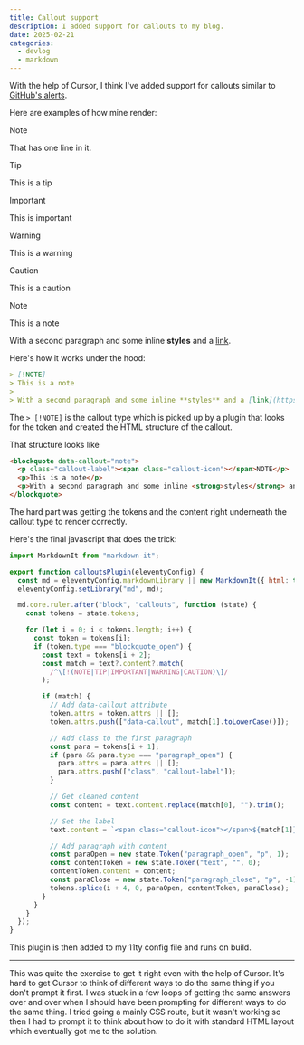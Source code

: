 ```yaml
---
title: Callout support
description: I added support for callouts to my blog.
date: 2025-02-21
categories:
  - devlog
  - markdown
---
```


With the help of Cursor, I think I've added support for callouts similar to [GitHub's alerts](https://github.blog/changelog/2023-12-14-new-markdown-extension-alerts-provide-distinctive-styling-for-significant-content/).

Here are examples of how mine render:

> [!NOTE]
> That has one line in it.

> [!TIP]
> This is a tip

> [!IMPORTANT]
> This is important

> [!WARNING]
> This is a warning

> [!CAUTION]
> This is a caution


> [!NOTE]
> This is a note
>
> With a second paragraph and some inline **styles** and a [link](https://example.com).


Here's how it works under the hood:

```markdown
> [!NOTE]
> This is a note
>
> With a second paragraph and some inline **styles** and a [link](https://example.com).
```

The `> [!NOTE]` is the callout type which is picked up by a plugin that looks for the token and created the HTML structure of the callout.

That structure looks like
```html
<blockquote data-callout="note">
  <p class="callout-label"><span class="callout-icon"></span>NOTE</p>
  <p>This is a note</p>
  <p>With a second paragraph and some inline <strong>styles</strong> and a <a href="https://example.com">link</a>.</p>
</blockquote>
```

The hard part was getting the tokens and the content right underneath the callout type to render correctly.

Here's the final javascript that does the trick:

```javascript
import MarkdownIt from "markdown-it";

export function calloutsPlugin(eleventyConfig) {
  const md = eleventyConfig.markdownLibrary || new MarkdownIt({ html: true });
  eleventyConfig.setLibrary("md", md);

  md.core.ruler.after("block", "callouts", function (state) {
    const tokens = state.tokens;

    for (let i = 0; i < tokens.length; i++) {
      const token = tokens[i];
      if (token.type === "blockquote_open") {
        const text = tokens[i + 2];
        const match = text?.content?.match(
          /^\[!(NOTE|TIP|IMPORTANT|WARNING|CAUTION)\]/
        );

        if (match) {
          // Add data-callout attribute
          token.attrs = token.attrs || [];
          token.attrs.push(["data-callout", match[1].toLowerCase()]);

          // Add class to the first paragraph
          const para = tokens[i + 1];
          if (para && para.type === "paragraph_open") {
            para.attrs = para.attrs || [];
            para.attrs.push(["class", "callout-label"]);
          }

          // Get cleaned content
          const content = text.content.replace(match[0], "").trim();

          // Set the label
          text.content = `<span class="callout-icon"></span>${match[1]}`;

          // Add paragraph with content
          const paraOpen = new state.Token("paragraph_open", "p", 1);
          const contentToken = new state.Token("text", "", 0);
          contentToken.content = content;
          const paraClose = new state.Token("paragraph_close", "p", -1);
          tokens.splice(i + 4, 0, paraOpen, contentToken, paraClose);
        }
      }
    }
  });
}

```

This plugin is then added to my 11ty config file and runs on build.

---

This was quite the exercise to get it right even with the help of Cursor. It's hard to get Cursor to think of different ways to do the same thing if you don't prompt it first. I was stuck in a few loops of getting the same answers over and over when I should have been prompting for different ways to do the same thing. I tried going a mainly CSS route, but it wasn't working so then I had to prompt it to think about how to do it with standard HTML layout which eventually got me to the solution.